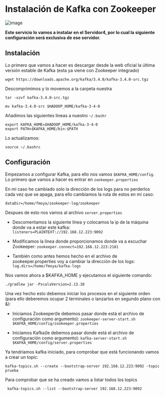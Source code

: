 # Instalación de Kafka con Zookeeper

![image](https://github.com/Franmc027/Hadoop-Cluster/assets/123466051/7994c06e-3038-49ef-b61e-f9f39385dae2)

**Este servicio lo vamos a instalar en el Servidor4, por lo cual la siguiente configuración será exclusiva de ese servidor.**

## Instalación 

Lo primero que vamos a hacer es descargar desde la web oficial la última versión estable de Kafka (esta ya viene con Zookeeper integrado)

```wget https://downloads.apache.org/kafka/3.4.0/kafka-3.4.0-src.tgz```

Descomprimimos y lo movemos a la carpeta nuestra

```tar -xzvf kafka-3.4.0-src.tgz```

```mv kafka-3.4.0-src $HADOOP_HOME/kafka-3-4-0```

Añadimos las siguientes lineas a nuestro ```~/.bashr```

```
export KAFKA_HOME=$HADOOP_HOME/kafka-3-4-0
export PATH=$KAFKA_HOME/bin:$PATH
```
 Lo actualizamos:
 
 ```source ~/.bashrc```
 
 ## Configuración
 
 Empezamos a configurar Kafka, para ello nos vamos ```$KAFKA_HOME/config```. Lo primero que vamos a hacer es entrar en ```zookeeper.properties```
 
 En mi caso he cambiado solo la dirección de los logs para no perderlos cada vez que se apaga, para ello cambiamos la ruta de estos en mi caso:
 
 ```dataDir=/home/fmoya/zookeeper-log/zookeeper```


Despues de esto nos vamos al archivo ```server.properties```

- Descomentamos la siguiente línea y colocamos la ip de la máquina donde va a estar este kafka:
```listeners=PLAINTEXT://192.168.12.223:9092```
 
 - Modificamos la línea donde proporcionamos donde va a escuchar Zookeeper:
 ```zookeeper.connect=192.168.12.223:2181```
 
 - También como antes hemos hecho en el archivo de zookeeper.properties voy a cambiar la dirección de los logs:
 ```log.dirs=/home/fmoya/kafka-logs```
 
 Nos vamos ahora a $KAFKA_HOME y ejecutamos el siguiente comando:
 
 ```./gradlew jar -PscalaVersion=2.13.10```
 
 Una vez hecho esto debemos iniciar los procesos en el siguiente orden (para ello deberemos ocupar 2 terminales o lanzarlos en segundo plano con &):
 
 - Iniciamos Zookeeper(le debemos pasar donde está el archivo de configuración como argumento):
    ``` zookeeper-server-start.sh $KAFKA_HOME/config/zookeeper.properties ```
    
 - Iniciamos Kafka(le debemos pasar donde está el archivo de configuración como argumento):
   ```kafka-server-start.sh $KAFKA_HOME/config/server.properties```
 
 Ya tendríamos kafka iniciado, para comprobar que está funcionando vamos a crear un topic:
 
 ```kafka-topics.sh --create --bootstrap-server 192.168.12.223:9092 -topic prueba```
 
 Para comprobar que se ha creado vamos a listar todos los topics
 
 ``` kafka-topics.sh --list --bootstrap-server 192.168.12.223:9092```
 
 
 
 






